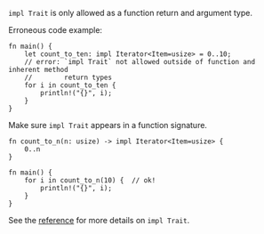 `impl Trait` is only allowed as a function return and argument type.

Erroneous code example:

```compile_fail,E0562
fn main() {
    let count_to_ten: impl Iterator<Item=usize> = 0..10;
    // error: `impl Trait` not allowed outside of function and inherent method
    //        return types
    for i in count_to_ten {
        println!("{}", i);
    }
}
```

Make sure `impl Trait` appears in a function signature.

```
fn count_to_n(n: usize) -> impl Iterator<Item=usize> {
    0..n
}

fn main() {
    for i in count_to_n(10) {  // ok!
        println!("{}", i);
    }
}
```

See the [reference] for more details on `impl Trait`.

[reference]: https://doc.rust-lang.org/stable/reference/types/impl-trait.html
